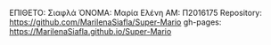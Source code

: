 ΕΠΙΘΕΤΟ: Σιαφλά
ΌΝΟΜΑ: Μαρία Ελένη
ΑΜ: Π2016175
Repository: https://github.com/MarilenaSiafla/Super-Mario
gh-pages: https://MarilenaSiafla.github.io/Super-Mario
